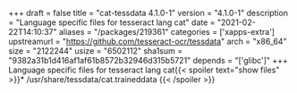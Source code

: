 +++
draft = false
title = "cat-tessdata 4.1.0-1"
version = "4.1.0-1"
description = "Language specific files for tesseract lang cat"
date = "2021-02-22T14:10:37"
aliases = "/packages/219361"
categories = ['xapps-extra']
upstreamurl = "https://github.com/tesseract-ocr/tessdata"
arch = "x86_64"
size = "2122244"
usize = "6502112"
sha1sum = "9382a31b1d416af1af61b8572b32946d315b5721"
depends = "['glibc']"
+++
Language specific files for tesseract lang cat{{< spoiler text="show files" >}}* /usr/share/tessdata/cat.traineddata
{{< /spoiler >}}